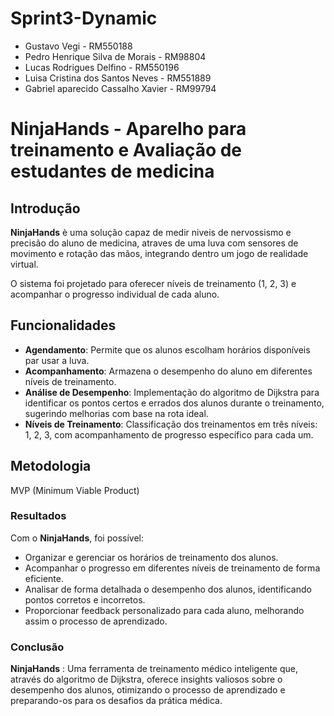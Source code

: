 # Sprint3-Dynamic

- Gustavo Vegi - RM550188 
- Pedro Henrique Silva de Morais - RM98804
- Lucas Rodrigues Delfino - RM550196
- Luisa Cristina dos Santos Neves - RM551889
- Gabriel aparecido Cassalho Xavier - RM99794


# NinjaHands - Aparelho para treinamento e Avaliação de estudantes de medicina

## Introdução

 **NinjaHands** è uma solução capaz de medir niveis de nervossismo e precisão do aluno de medicina, atraves de uma luva com sensores de movimento e rotação das mãos, integrando dentro um jogo de realidade virtual.

O sistema foi projetado para oferecer níveis de treinamento (1, 2, 3) e acompanhar o progresso individual de cada aluno.

## Funcionalidades

- **Agendamento**: Permite que os alunos escolham horários disponíveis par usar a luva.
- **Acompanhamento**: Armazena o desempenho do aluno em diferentes níveis de treinamento.
- **Análise de Desempenho**: Implementação do algoritmo de Dijkstra para identificar os pontos certos e errados dos alunos durante o treinamento, sugerindo melhorias com base na rota ideal.
- **Níveis de Treinamento**: Classificação dos treinamentos em três níveis: 1, 2, 3, com acompanhamento de progresso específico para cada um.

## Metodologia

MVP (Minimum Viable Product)

### Resultados
Com o **NinjaHands**, foi possível:

- Organizar e gerenciar os horários de treinamento dos alunos.
- Acompanhar o progresso em diferentes níveis de treinamento de forma eficiente.
- Analisar de forma detalhada o desempenho dos alunos, identificando pontos corretos e incorretos.
- Proporcionar feedback personalizado para cada aluno, melhorando assim o processo de aprendizado.

### Conclusão
**NinjaHands** : Uma ferramenta de treinamento médico inteligente que, através do algoritmo de Dijkstra, oferece insights valiosos sobre o desempenho dos alunos, otimizando o processo de aprendizado e preparando-os para os desafios da prática médica.
